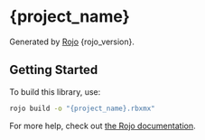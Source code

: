 # {project_name}
Generated by [Rojo](https://github.com/rojo-rbx/rojo) {rojo_version}.

## Getting Started
To build this library, use:

```bash
rojo build -o "{project_name}.rbxmx"
```

For more help, check out [the Rojo documentation](https://rojo.space/docs).
